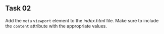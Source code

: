 ## Task 02
Add the `meta` `viewport` element to the *index.html* file. Make sure to include the `content` attribute with the appropriate values. 